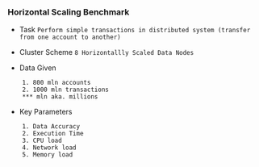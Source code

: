 ### Horizontal Scaling Benchmark

- Task
    ```Perform simple transactions in distributed system (transfer from one account to another)```    
    
- Cluster Scheme
    ```8 Horizontallly Scaled Data Nodes```
        
- Data Given    
```
    1. 800 mln accounts
    2. 1000 mln transactions   
    *** mln aka. millions     
```

- Key Parameters
```
    1. Data Accuracy
    2. Execution Time
    3. CPU load
    4. Network load
    5. Memory load

```
    